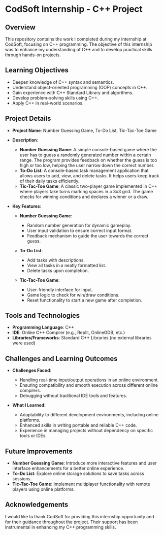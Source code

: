 # CodSoft Internship - C++ Project

## Overview

This repository contains the work I completed during my internship at CodSoft, focusing on C++ programming. The objective of this internship was to enhance my understanding of C++ and to develop practical skills through hands-on projects.

## Learning Objectives

- Deepen knowledge of C++ syntax and semantics.
- Understand object-oriented programming (OOP) concepts in C++.
- Gain experience with C++ Standard Library and algorithms.
- Develop problem-solving skills using C++.
- Apply C++ in real-world scenarios.

## Project Details

- **Project Name**: Number Guessing Game, To-Do List, Tic-Tac-Toe Game

- **Description**: 
  - **Number Guessing Game**: A simple console-based game where the user has to guess a randomly generated number within a certain range. The program provides feedback on whether the guess is too high or too low, helping the user narrow down the correct number.
  - **To-Do List**: A console-based task management application that allows users to add, view, and delete tasks. It helps users keep track of their daily tasks efficiently.
  - **Tic-Tac-Toe Game**: A classic two-player game implemented in C++ where players take turns marking spaces in a 3x3 grid. The game checks for winning conditions and declares a winner or a draw.

- **Key Features**:
  - **Number Guessing Game**:
    - Random number generation for dynamic gameplay.
    - User input validation to ensure correct input format.
    - Feedback mechanism to guide the user towards the correct guess.
  
  - **To-Do List**:
    - Add tasks with descriptions.
    - View all tasks in a neatly formatted list.
    - Delete tasks upon completion.

  - **Tic-Tac-Toe Game**:
    - User-friendly interface for input.
    - Game logic to check for win/draw conditions.
    - Reset functionality to start a new game after completion.

## Tools and Technologies

- **Programming Language**: C++
- **IDE**: Online C++ Compiler (e.g., Replit, OnlineGDB, etc.)
- **Libraries/Frameworks**: Standard C++ Libraries (no external libraries were used)

## Challenges and Learning Outcomes

- **Challenges Faced**:
  - Handling real-time input/output operations in an online environment.
  - Ensuring compatibility and smooth execution across different online compilers.
  - Debugging without traditional IDE tools and features.

- **What I Learned**:
  - Adaptability to different development environments, including online platforms.
  - Enhanced skills in writing portable and reliable C++ code.
  - Experience in managing projects without dependency on specific tools or IDEs.

## Future Improvements

- **Number Guessing Game**: Introduce more interactive features and user interface enhancements for a better online experience.
- **To-Do List**: Explore online storage solutions to save tasks across sessions.
- **Tic-Tac-Toe Game**: Implement multiplayer functionality with remote players using online platforms.

## Acknowledgements

I would like to thank CodSoft for providing this internship opportunity and for their guidance throughout the project. Their support has been instrumental in enhancing my C++ programming skills.
